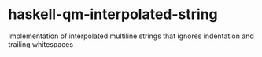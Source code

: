 # haskell-qm-interpolated-string
Implementation of interpolated multiline strings that ignores indentation and trailing whitespaces
